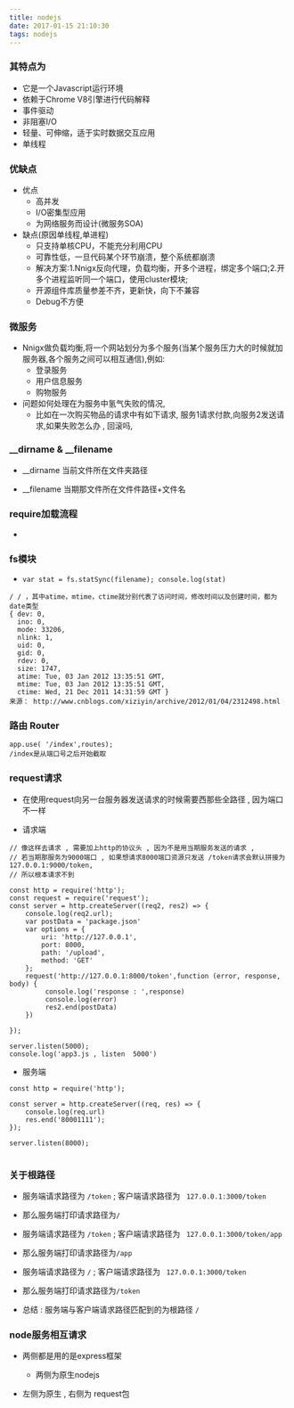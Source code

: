 ```yaml
---
title: nodejs
date: 2017-01-15 21:10:30
tags: nodejs
---
```


### 其特点为
 
- 它是一个Javascript运行环境
- 依赖于Chrome V8引擎进行代码解释
- 事件驱动
- 非阻塞I/O
- 轻量、可伸缩，适于实时数据交互应用
- 单线程
 
 
### 优缺点
- 优点
   + 高并发
   + I/O密集型应用
   + 为网络服务而设计(微服务SOA)
- 缺点(原因单线程,单进程)
   + 只支持单核CPU，不能充分利用CPU
   + 可靠性低，一旦代码某个环节崩溃，整个系统都崩溃
   + 解决方案:1.Nnigx反向代理，负载均衡，开多个进程，绑定多个端口;2.开多个进程监听同一个端口，使用cluster模块;
   + 开源组件库质量参差不齐，更新快，向下不兼容
   + Debug不方便
 
### 微服务
- Nnigx做负载均衡,将一个网站划分为多个服务(当某个服务压力大的时候就加服务器,各个服务之间可以相互通信),例如:
    + 登录服务
    + 用户信息服务
    + 购物服务
- 问题如何处理在为服务中氢气失败的情况,
    + 比如在一次购买物品的请求中有如下请求, 服务1请求付款,向服务2发送请求,如果失败怎么办 , 回滚吗,

### __dirname   & __filename
- __dirname 当前文件所在文件夹路径

- __filename 当期那文件所在文件件路径+文件名


### require加载流程
- 
 


### fs模块
- `var stat = fs.statSync(filename); console.log(stat)`
```
/ / ，其中atime，mtime，ctime就分别代表了访问时间，修改时间以及创建时间，都为date类型
{ dev: 0,
  ino: 0,
  mode: 33206,
  nlink: 1,
  uid: 0,
  gid: 0,
  rdev: 0,
  size: 1747,
  atime: Tue, 03 Jan 2012 13:35:51 GMT,
  mtime: Tue, 03 Jan 2012 13:35:51 GMT,
  ctime: Wed, 21 Dec 2011 14:31:59 GMT }
来源： http://www.cnblogs.com/xiziyin/archive/2012/01/04/2312498.html

```

### 路由 Router

```
app.use( '/index',routes);
/index是从端口号之后开始截取
```


### request请求
- 在使用request向另一台服务器发送请求的时候需要西那些全路径 , 因为端口不一样

- 请求端
```
// 像这样去请求 , 需要加上http的协议头 , 因为不是用当期服务发送的请求 , 
// 若当期那服务为9000端口 , 如果想请求8000端口资源只发送 /token请求会默认拼接为127.0.0.1:9000/token,
// 所以根本请求不到

const http = require('http');
const request = require('request');
const server = http.createServer((req2, res2) => {
	console.log(req2.url);
    var postData = 'package.json'
    var options = {
        uri: 'http://127.0.0.1',
        port: 8000,
        path: '/upload',
        method: 'GET'
    };
 	request('http://127.0.0.1:8000/token',function (error, response, body) {
 		 console.log('response : ',response)
 		 console.log(error)
 		 res2.end(postData)
 	})
    
});

server.listen(5000);
console.log('app3.js , listen  5000')

```
 - 服务端
```
const http = require('http');

const server = http.createServer((req, res) => {
	console.log(req.url)
    res.end('80001111');
});

server.listen(8000);


```


### 关于根路径

- 服务端请求路径为 `/token` ; 客户端请求路径为 ` 127.0.0.1:3000/token`
- 那么服务端打印请求路径为` / `


- 服务端请求路径为 `/token` ; 客户端请求路径为 ` 127.0.0.1:3000/token/app`
- 那么服务端打印请求路径为` /app `

- 服务端请求路径为 `/` ; 客户端请求路径为 ` 127.0.0.1:3000/token`
- 那么服务端打印请求路径为` /token  `

- 总结 :  服务端与客户端请求路径匹配到的为根路径 ` / `


### node服务相互请求
- 两侧都是用的是express框架
  - 两侧为原生nodejs

 
 
- 左侧为原生 , 右侧为 request包

 